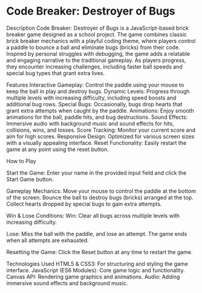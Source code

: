 # Code Breaker: Destroyer of Bugs
Description
Code Breaker: Destroyer of Bugs is a JavaScript-based brick breaker game designed as a school project. The game combines classic brick breaker mechanics with a playful coding theme, where players control a paddle to bounce a ball and eliminate bugs (bricks) from their code. Inspired by personal struggles with debugging, the game adds a relatable and engaging narrative to the traditional gameplay. As players progress, they encounter increasing challenges, including faster ball speeds and special bug types that grant extra lives.

Features
Interactive Gameplay: Control the paddle using your mouse to keep the ball in play and destroy bugs.
Dynamic Levels: Progress through multiple levels with increasing difficulty, including speed boosts and additional bug rows.
Special Bugs: Occasionally, bugs drop hearts that grant extra attempts when caught by the paddle.
Animations: Enjoy smooth animations for the ball, paddle hits, and bug destructions.
Sound Effects: Immersive audio with background music and sound effects for hits, collisions, wins, and losses.
Score Tracking: Monitor your current score and aim for high scores.
Responsive Design: Optimized for various screen sizes with a visually appealing interface.
Reset Functionality: Easily restart the game at any point using the reset button.

How to Play

Start the Game:
Enter your name in the provided input field and click the Start Game button.

Gameplay Mechanics:
Move your mouse to control the paddle at the bottom of the screen.
Bounce the ball to destroy bugs (bricks) arranged at the top.
Collect hearts dropped by special bugs to gain extra attempts.

Win & Lose Conditions:
Win: Clear all bugs across multiple levels with increasing difficulty.

Lose: Miss the ball with the paddle, and lose an attempt. The game ends when all attempts are exhausted.

Resetting the Game:
Click the Reset button at any time to restart the game.

Technologies Used
HTML5 & CSS3: For structuring and styling the game interface.
JavaScript (ES6 Modules): Core game logic and functionality.
Canvas API: Rendering game graphics and animations.
Audio: Adding immersive sound effects and background music.
